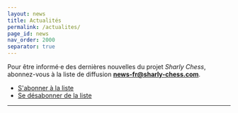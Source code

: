 ```yaml
---
layout: news
title: Actualités
permalink: /actualites/
page_id: news
nav_order: 2000
separator: true
---
```


Pour être informé·e des dernières nouvelles du projet _Sharly Chess_, abonnez-vous à la liste de diffusion **news-fr@sharly-chess.com**.

- [S'abonner à la liste](mailto:news-fr-subscribe@sharly-chess.com)
- [Se désabonner de la liste](mailto:news-fr-unsubscribe@sharly-chess.com)

---
